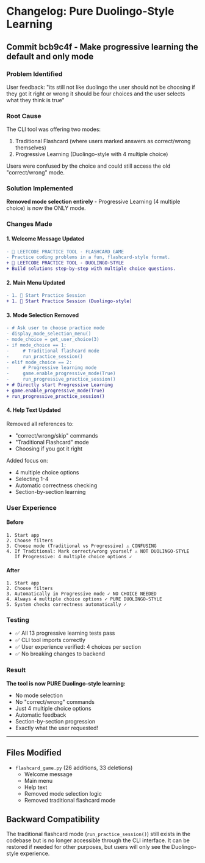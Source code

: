 # Changelog: Pure Duolingo-Style Learning

## Commit bcb9c4f - Make progressive learning the default and only mode

### Problem Identified
User feedback: "its still not like duolingo the user should not be choosing if they got it right or wrong it should be four choices and the user selects what they think is true"

### Root Cause
The CLI tool was offering two modes:
1. Traditional Flashcard (where users marked answers as correct/wrong themselves)
2. Progressive Learning (Duolingo-style with 4 multiple choice)

Users were confused by the choice and could still access the old "correct/wrong" mode.

### Solution Implemented
**Removed mode selection entirely** - Progressive Learning (4 multiple choice) is now the ONLY mode.

### Changes Made

#### 1. Welcome Message Updated
```diff
- 🚀 LEETCODE PRACTICE TOOL - FLASHCARD GAME
- Practice coding problems in a fun, flashcard-style format.
+ 🚀 LEETCODE PRACTICE TOOL - DUOLINGO-STYLE
+ Build solutions step-by-step with multiple choice questions.
```

#### 2. Main Menu Updated
```diff
- 1. 🎯 Start Practice Session
+ 1. 🎯 Start Practice Session (Duolingo-style)
```

#### 3. Mode Selection Removed
```diff
- # Ask user to choose practice mode
- display_mode_selection_menu()
- mode_choice = get_user_choice(3)
- if mode_choice == 1:
-     # Traditional flashcard mode
-     run_practice_session()
- elif mode_choice == 2:
-     # Progressive learning mode
-     game.enable_progressive_mode(True)
-     run_progressive_practice_session()
+ # Directly start Progressive Learning
+ game.enable_progressive_mode(True)
+ run_progressive_practice_session()
```

#### 4. Help Text Updated
Removed all references to:
- "correct/wrong/skip" commands
- "Traditional Flashcard" mode
- Choosing if you got it right

Added focus on:
- 4 multiple choice options
- Selecting 1-4
- Automatic correctness checking
- Section-by-section learning

### User Experience

#### Before
```
1. Start app
2. Choose filters
3. Choose mode (Traditional vs Progressive) ⚠️ CONFUSING
4. If Traditional: Mark correct/wrong yourself ⚠️ NOT DUOLINGO-STYLE
   If Progressive: 4 multiple choice options ✓
```

#### After
```
1. Start app
2. Choose filters
3. Automatically in Progressive mode ✓ NO CHOICE NEEDED
4. Always 4 multiple choice options ✓ PURE DUOLINGO-STYLE
5. System checks correctness automatically ✓
```

### Testing
- ✅ All 13 progressive learning tests pass
- ✅ CLI tool imports correctly
- ✅ User experience verified: 4 choices per section
- ✅ No breaking changes to backend

### Result
**The tool is now PURE Duolingo-style learning:**
- No mode selection
- No "correct/wrong" commands
- Just 4 multiple choice options
- Automatic feedback
- Section-by-section progression
- Exactly what the user requested!

---

## Files Modified
- `flashcard_game.py` (26 additions, 33 deletions)
  - Welcome message
  - Main menu
  - Help text
  - Removed mode selection logic
  - Removed traditional flashcard mode

## Backward Compatibility
The traditional flashcard mode (`run_practice_session()`) still exists in the codebase but is no longer accessible through the CLI interface. It can be restored if needed for other purposes, but users will only see the Duolingo-style experience.
